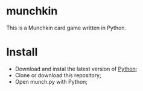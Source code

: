 # munchkin
This is a Munchkin card game written in Python.
# Install
- Download and instal the latest version of [Python](https://python.org/);
- Clone or download this repository;
- Open munch.py with Python;
